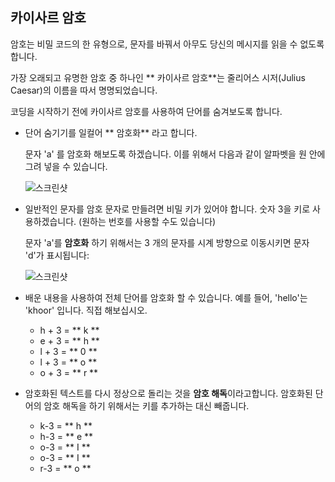 ## 카이사르 암호

암호는 비밀 코드의 한 유형으로, 문자를 바꿔서 아무도 당신의 메시지를 읽을 수 없도록합니다.

가장 오래되고 유명한 암호 중 하나인 ** 카이사르 암호**는 줄리어스 시저(Julius Caesar)의 이름을 따서 명명되었습니다.

코딩을 시작하기 전에 카이사르 암호를 사용하여 단어를 숨겨보도록 합니다.

+ 단어 숨기기를 일컬어 ** 암호화** 라고 합니다.
    
    문자 'a' 를 암호화 해보도록 하겠습니다. 이를 위해서 다음과 같이 알파벳을 원 안에 그려 넣을 수 있습니다.
    
    ![스크린샷](images/messages-wheel.png)

+ 일반적인 문자를 암호 문자로 만들려면 비밀 키가 있어야 합니다. 숫자 3을 키로 사용하겠습니다. (원하는 번호를 사용할 수도 있습니다)
    
    문자 'a'를 **암호화** 하기 위해서는 3 개의 문자를 시계 방향으로 이동시키면 문자 'd'가 표시됩니다:
    
    ![스크린샷](images/messages-wheel-eg.png)

+ 배운 내용을 사용하여 전체 단어를 암호화 할 수 있습니다. 예를 들어, 'hello'는 'khoor' 입니다. 직접 해보십시오.
    
    + h + 3 = ** k **
    + e + 3 = ** h **
    + l + 3 = ** 0 **
    + l + 3 = ** o **
    + o + 3 = ** r **

+ 암호화된 텍스트를 다시 정상으로 돌리는 것을 **암호 해독**이라고합니다. 암호화된 단어의 암호 해독을 하기 위해서는 키를 추가하는 대신 빼줍니다.
    
    + k-3 = ** h **
    + h-3 = ** e **
    + o-3 = ** I **
    + o-3 = ** I **
    + r-3 = ** o **